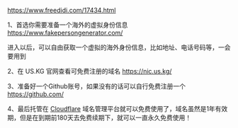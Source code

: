 https://www.freedidi.com/17434.html

1、首选你需要准备一个海外的虚拟身份信息  https://www.fakepersongenerator.com/

进入以后，可以自由获取一个虚拟的海外身份信息，比如地址、电话号码等，一会要用到

2、在 US.KG 官网查看可免费注册的域名 https://nic.us.kg/

3、准备好一个Github账号，如果没有的话可以自行免费注册一个 https://github.com/

4、最后托管在 [Cloudflare](https://www.cloudflare.com/) 域名管理平台就可以免费使用了，域名虽然是1年有效期，但是在到期前180天去免费续期下，就可以一直永久免费使用！
